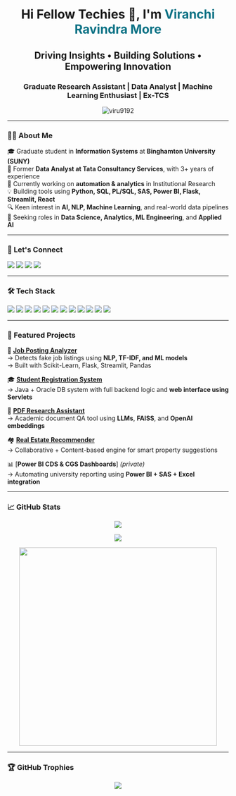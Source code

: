 <h1 align="center">Hi Fellow Techies 👋, I'm <span style="color:#0b7285;">Viranchi Ravindra More</span></h1>
<h2 align="center">Driving Insights • Building Solutions • Empowering Innovation</h2>
<h3 align="center">Graduate Research Assistant | Data Analyst | Machine Learning Enthusiast | Ex-TCS</h3>

<p align="center">
  <img src="https://komarev.com/ghpvc/?username=viru9192&label=Profile%20views&color=0e75b6&style=flat" alt="viru9192" />
</p>

---

### 👨‍💼 About Me

🎓 Graduate student in **Information Systems** at **Binghamton University (SUNY)**  
💼 Former **Data Analyst at Tata Consultancy Services**, with 3+ years of experience  
🔬 Currently working on **automation & analytics** in Institutional Research  
💡 Building tools using **Python, SQL, PL/SQL, SAS, Power BI, Flask, Streamlit, React**  
🔍 Keen interest in **AI, NLP, Machine Learning**, and real-world data pipelines  
🎯 Seeking roles in **Data Science, Analytics, ML Engineering**, and **Applied AI**

---

### 🔗 Let's Connect

<p align="left">
  <a href="mailto:viranchimore2112@gmail.com"><img src="https://img.shields.io/badge/Gmail-D14836?style=for-the-badge&logo=gmail&logoColor=white"/></a>
  <a href="https://www.linkedin.com/in/viranchimore/"><img src="https://img.shields.io/badge/LinkedIn-0077B5?style=for-the-badge&logo=linkedin&logoColor=white"/></a>
  <a href="https://viru9192.github.io/Viranchi_More_portfolio/"><img src="https://img.shields.io/badge/Portfolio-24292e?style=for-the-badge&logo=github&logoColor=white"/></a>
  <a href="https://www.kaggle.com/viranchi"><img src="https://img.shields.io/badge/Kaggle-20BEFF?style=for-the-badge&logo=kaggle&logoColor=white"/></a>
</p>

---

### 🛠️ Tech Stack

<p align="left">
  <img src="https://img.shields.io/badge/Python-3776AB?style=flat&logo=python&logoColor=white"/>
  <img src="https://img.shields.io/badge/SQL-4479A1?style=flat&logo=mysql&logoColor=white"/>
  <img src="https://img.shields.io/badge/PLSQL-F80000?style=flat&logo=oracle&logoColor=white"/>
  <img src="https://img.shields.io/badge/SAS-1A1A1A?style=flat&logo=sas&logoColor=white"/>
  <img src="https://img.shields.io/badge/PowerBI-F2C811?style=flat&logo=powerbi&logoColor=black"/>
  <img src="https://img.shields.io/badge/Flask-000000?style=flat&logo=flask&logoColor=white"/>
  <img src="https://img.shields.io/badge/Streamlit-FF4B4B?style=flat&logo=streamlit&logoColor=white"/>
  <img src="https://img.shields.io/badge/React-61DAFB?style=flat&logo=react&logoColor=black"/>
  <img src="https://img.shields.io/badge/HTML5-E34F26?style=flat&logo=html5&logoColor=white"/>
  <img src="https://img.shields.io/badge/CSS3-1572B6?style=flat&logo=css3&logoColor=white"/>
  <img src="https://img.shields.io/badge/Git-F05032?style=flat&logo=git&logoColor=white"/>
  <img src="https://img.shields.io/badge/Linux-FCC624?style=flat&logo=linux&logoColor=black"/>
</p>

---

### 📂 Featured Projects

🚀 [**Job Posting Analyzer**](https://github.com/viru9192/Job_Posting_Analyzer)  
→ Detects fake job listings using **NLP, TF-IDF, and ML models**  
→ Built with Scikit-Learn, Flask, Streamlit, Pandas

🎓 [**Student Registration System**](https://github.com/viru9192/Student-Registration-System-SRS-)  
→ Java + Oracle DB system with full backend logic and **web interface using Servlets**

📄 [**PDF Research Assistant**](https://github.com/viru9192/BU-Research-Assistant)  
→ Academic document QA tool using **LLMs**, **FAISS**, and **OpenAI embeddings**

🏘️ [**Real Estate Recommender**](https://github.com/viru9192/Real_Estate_Recommendation)  
→ Collaborative + Content-based engine for smart property suggestions

📊 [**Power BI CDS & CGS Dashboards**] *(private)*  
→ Automating university reporting using **Power BI + SAS + Excel integration**

---

### 📈 GitHub Stats

<p align="center">
  <img src="https://github-readme-stats.vercel.app/api?username=viru9192&show_icons=true&theme=transparent&hide_title=true" />
</p>
<p align="center">
  <img src="https://github-readme-streak-stats.herokuapp.com/?user=viru9192&theme=transparent" />
</p>
<p align="center">
  <img src="https://github-readme-stats.vercel.app/api/top-langs/?username=viru9192&layout=donut&theme=transparent&hide_border=true" width="450px" />
</p>

---

### 🏆 GitHub Trophies

<p align="center">
  <img src="https://github-profile-trophy.vercel.app/?username=viru9192&theme=onedark&no-frame=true&margin-w=10" />
</p>
